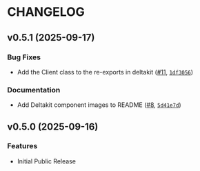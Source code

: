 # CHANGELOG

<!-- version list -->

## v0.5.1 (2025-09-17)

### Bug Fixes

- Add the Client class to the re-exports in deltakit
  ([#11](https://github.com/Deltakit/deltakit/pull/11),
  [`1df3056`](https://github.com/Deltakit/deltakit/commit/1df3056fd06bcb65052bb8adb82f31b69ffd5b46))

### Documentation

- Add Deltakit component images to README ([#8](https://github.com/Deltakit/deltakit/pull/8),
  [`5d41e7d`](https://github.com/Deltakit/deltakit/commit/5d41e7d6c8feb9800cf073d3524f317fe4084108))


## v0.5.0 (2025-09-16)

### Features

- Initial Public Release

